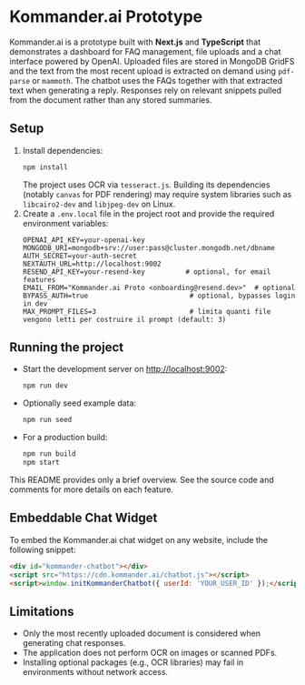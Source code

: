 # Kommander.ai Prototype

Kommander.ai is a prototype built with **Next.js** and **TypeScript** that demonstrates a dashboard for FAQ management, file uploads and a chat interface powered by OpenAI. Uploaded files are stored in MongoDB GridFS and the text from the most recent upload is extracted on demand using `pdf-parse` or `mammoth`. The chatbot uses the FAQs together with that extracted text when generating a reply. Responses rely on relevant snippets pulled from the document rather than any stored summaries.

## Setup

1. Install dependencies:
   ```bash
   npm install
   ```
   The project uses OCR via `tesseract.js`. Building its dependencies (notably `canvas` for PDF rendering) may require system libraries such as `libcairo2-dev` and `libjpeg-dev` on Linux.
2. Create a `.env.local` file in the project root and provide the required environment variables:
   ```dotenv
   OPENAI_API_KEY=your-openai-key
   MONGODB_URI=mongodb+srv://user:pass@cluster.mongodb.net/dbname
   AUTH_SECRET=your-auth-secret
   NEXTAUTH_URL=http://localhost:9002
   RESEND_API_KEY=your-resend-key          # optional, for email features
   EMAIL_FROM="Kommander.ai Proto <onboarding@resend.dev>"  # optional
   BYPASS_AUTH=true                         # optional, bypasses login in dev
   MAX_PROMPT_FILES=3                       # limita quanti file vengono letti per costruire il prompt (default: 3)
   ```

## Running the project

- Start the development server on [http://localhost:9002](http://localhost:9002):
  ```bash
  npm run dev
  ```
- Optionally seed example data:
  ```bash
  npm run seed
  ```
- For a production build:
  ```bash
  npm run build
  npm start
  ```

This README provides only a brief overview. See the source code and comments for more details on each feature.

## Embeddable Chat Widget

To embed the Kommander.ai chat widget on any website, include the following snippet:

```html
<div id="kommander-chatbot"></div>
<script src="https://cdn.kommander.ai/chatbot.js"></script>
<script>window.initKommanderChatbot({ userId: 'YOUR_USER_ID' });</script>
```

## Limitations

- Only the most recently uploaded document is considered when generating chat responses.
- The application does not perform OCR on images or scanned PDFs.
- Installing optional packages (e.g., OCR libraries) may fail in environments without network access.

